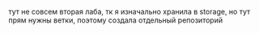 тут не совсем вторая лаба, тк я изначально хранила в storage, но тут прям нужны ветки, поэтому создала отдельный репозиторий
